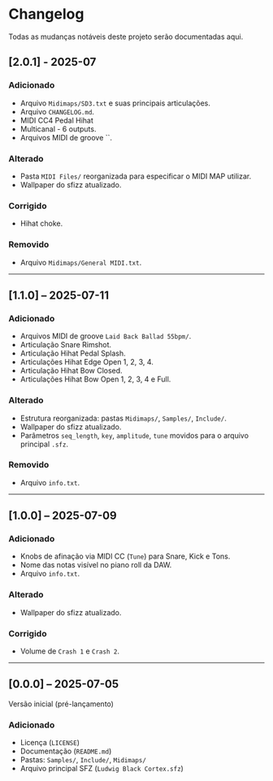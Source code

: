 # Changelog

Todas as mudanças notáveis deste projeto serão documentadas aqui.

## [2.0.1] - 2025-07

### Adicionado
- Arquivo `Midimaps/SD3.txt` e suas principais articulações.
- Arquivo `CHANGELOG.md`.
- MIDI CC4 Pedal Hihat
- Multicanal - 6 outputs.
- Arquivos MIDI de groove ``.

### Alterado
- Pasta `MIDI Files/` reorganizada para especificar o MIDI MAP utilizar.
- Wallpaper do sfizz atualizado.

### Corrigido
- Hihat choke.

### Removido
- Arquivo `Midimaps/General MIDI.txt`.

---

## [1.1.0] – 2025-07-11

### Adicionado
- Arquivos MIDI de groove `Laid Back Ballad 55bpm/`.
- Articulação Snare Rimshot.
- Articulação Hihat Pedal Splash.
- Articulações Hihat Edge Open 1, 2, 3, 4.
- Articulação Hihat Bow Closed.
- Articulações Hihat Bow Open 1, 2, 3, 4 e Full.

### Alterado
- Estrutura reorganizada: pastas `Midimaps/`, `Samples/`, `Include/`.
- Wallpaper do sfizz atualizado.
- Parâmetros `seq_length`, `key`, `amplitude`, `tune` movidos para o arquivo principal `.sfz`.

### Removido
- Arquivo `info.txt`.

---

## [1.0.0] – 2025-07-09

### Adicionado
- Knobs de afinação via MIDI CC (`Tune`) para Snare, Kick e Tons.
- Nome das notas visível no piano roll da DAW.
- Arquivo `info.txt`.

### Alterado
- Wallpaper do sfizz atualizado.

### Corrigido
- Volume de `Crash 1` e `Crash 2`.

---

## [0.0.0] – 2025-07-05

Versão inicial (pré-lançamento)

### Adicionado
- Licença (`LICENSE`)
- Documentação (`README.md`)
- Pastas: `Samples/`, `Include/`, `Midimaps/`
- Arquivo principal SFZ (`Ludwig Black Cortex.sfz`)
